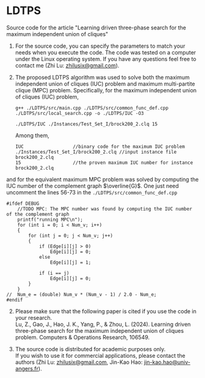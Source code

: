 # LDTPS
Source code for the article "Learning driven three-phase search for the maximum independent union of cliques"

1. For the source code, you can specify the parameters to match your needs when you execute the code. The code was tested on a computer under the Linux operating system. If you have any questions feel free to contact me (Zhi Lu: zhilusix@gmail.com).     

2. The proposed LDTPS algorithm was used to solve both the maximum independent union of cliques (IUC) problem and maximum multi-partite clique (MPC) problem. Specifically, for the maximum independent union of cliques (IUC) problem,
   ```
   g++ ./LDTPS/src/main.cpp ./LDTPS/src/common_func_def.cpp ./LDTPS/src/local_search.cpp -o ./LDTPS/IUC -O3
   ```
   ```
   ./LDTPS/IUC ./Instances/Test_Set_I/brock200_2.clq 15
   ```
   Among them,  
   ```
   IUC                  //binary code for the maximum IUC problem
   ./Instances/Test_Set_I/brock200_2.clq //input instance file brock200_2.clq
   15                   //the proven maximum IUC number for instance brock200_2.clq
   ```
and for the equivalent maximum MPC problem was solved by computing the IUC number of the complement graph $\overline{G}$. One just need uncomment the lines 56-73 in the `./LDTPS/src/common_func_def.cpp` 
```
#ifdef DEBUG
	//TODO MPC: The MPC number was found by computing the IUC number of the complement graph
	printf("running MPC\n");
	for (int i = 0; i < Num_v; i++)
	{
		for (int j = 0; j < Num_v; j++)
		{
			if (Edge[i][j] > 0)
				Edge[i][j] = 0;
			else
				Edge[i][j] = 1;

			if (i == j)
				Edge[i][j] = 0;
		}
	}
//	Num_e = (double) Num_v * (Num_v - 1) / 2.0 - Num_e;
#endif
```
 
2. Please make sure that the following paper is cited if you use the code in your research.    
   Lu, Z., Gao, J., Hao, J. K., Yang, P., & Zhou, L. (2024). Learning driven three-phase search for the maximum independent union of cliques problem. Computers & Operations Research, 106549.

3. The source code is distributed for academic purposes only.    
   If you wish to use it for commercial applications, please contact the authors (Zhi Lu: zhilusix@gmail.com, Jin-Kao Hao: jin-kao.hao@univ-angers.fr).

